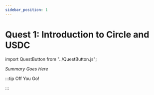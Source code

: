 ```yaml
---
sidebar_position: 1
---
```


# Quest 1: Introduction to Circle and USDC
import QuestButton from "../QuestButton.js";

_Summary Goes Here_

:::tip Off You Go!

<QuestButton text="Quest" />

:::

